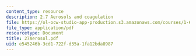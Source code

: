 ```yaml
---
content_type: resource
description: 2.7 Aerosols and coagulation
file: https://ol-ocw-studio-app-production.s3.amazonaws.com/courses/1-63-advanced-fluid-dynamics-of-the-environment-fall-2002/e545246b3cd1722fd35a1fa12bda8987_27Aerosol.pdf
file_type: application/pdf
resourcetype: Document
title: 27Aerosol.pdf
uid: e545246b-3cd1-722f-d35a-1fa12bda8987
---
```

